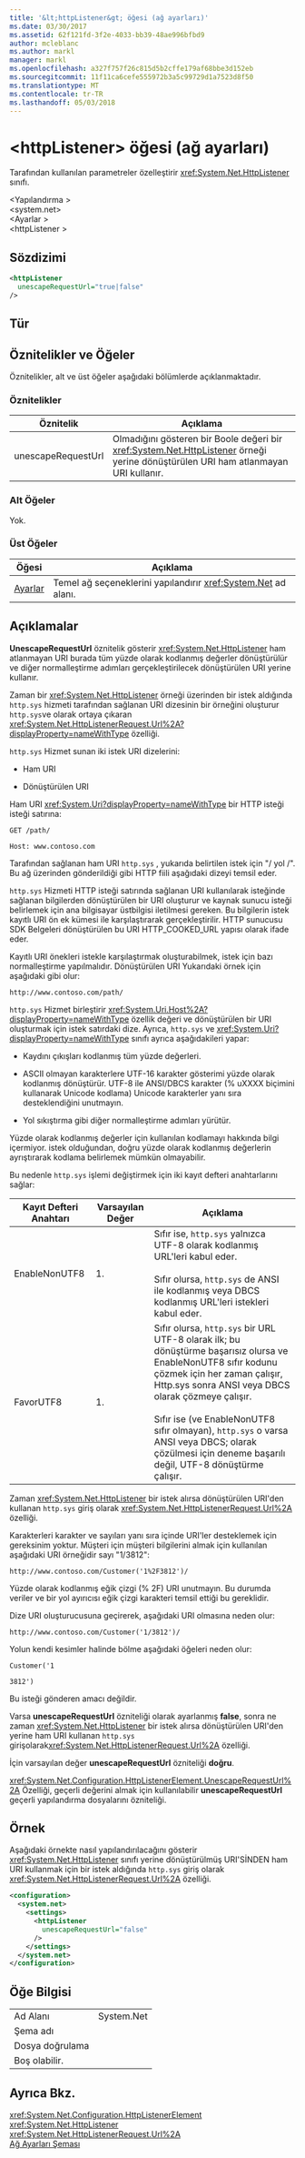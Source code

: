 ```yaml
---
title: '&lt;httpListener&gt; öğesi (ağ ayarları)'
ms.date: 03/30/2017
ms.assetid: 62f121fd-3f2e-4033-bb39-48ae996bfbd9
author: mcleblanc
ms.author: markl
manager: markl
ms.openlocfilehash: a327f757f26c815d5b2cffe179af68bbe3d152eb
ms.sourcegitcommit: 11f11ca6cefe555972b3a5c99729d1a7523d8f50
ms.translationtype: MT
ms.contentlocale: tr-TR
ms.lasthandoff: 05/03/2018
---
```

# <a name="lthttplistenergt-element-network-settings"></a>&lt;httpListener&gt; öğesi (ağ ayarları)
Tarafından kullanılan parametreler özelleştirir <xref:System.Net.HttpListener> sınıfı.  
  
 \<Yapılandırma >  
\<system.net>  
\<Ayarlar >  
\<httpListener >  
  
## <a name="syntax"></a>Sözdizimi  
  
```xml  
<httpListener  
  unescapeRequestUrl="true|false"  
/>  
```  
  
## <a name="type"></a>Tür  
  
## <a name="attributes-and-elements"></a>Öznitelikler ve Öğeler  
 Öznitelikler, alt ve üst öğeler aşağıdaki bölümlerde açıklanmaktadır.  
  
### <a name="attributes"></a>Öznitelikler  
  
|Öznitelik|Açıklama|  
|---------------|-----------------|  
|unescapeRequestUrl|Olmadığını gösteren bir Boole değeri bir <xref:System.Net.HttpListener> örneği yerine dönüştürülen URI ham atlanmayan URI kullanır.|  
  
### <a name="child-elements"></a>Alt Öğeler  
 Yok.  
  
### <a name="parent-elements"></a>Üst Öğeler  
  
|**Öğesi**|**Açıklama**|  
|-----------------|---------------------|  
|[Ayarlar](../../../../../docs/framework/configure-apps/file-schema/network/settings-element-network-settings.md)|Temel ağ seçeneklerini yapılandırır <xref:System.Net> ad alanı.|  
  
## <a name="remarks"></a>Açıklamalar  
 **UnescapeRequestUrl** öznitelik gösterir <xref:System.Net.HttpListener> ham atlanmayan URI burada tüm yüzde olarak kodlanmış değerler dönüştürülür ve diğer normalleştirme adımları gerçekleştirilecek dönüştürülen URI yerine kullanır.  
  
 Zaman bir <xref:System.Net.HttpListener> örneği üzerinden bir istek aldığında `http.sys` hizmeti tarafından sağlanan URI dizesinin bir örneğini oluşturur `http.sys`ve olarak ortaya çıkaran <xref:System.Net.HttpListenerRequest.Url%2A?displayProperty=nameWithType> özelliği.  
  
 `http.sys` Hizmet sunan iki istek URI dizelerini:  
  
-   Ham URI  
  
-   Dönüştürülen URI  
  
 Ham URI <xref:System.Uri?displayProperty=nameWithType> bir HTTP isteği isteği satırına:  
  
 `GET /path/`  
  
 `Host: www.contoso.com`  
  
 Tarafından sağlanan ham URI `http.sys` , yukarıda belirtilen istek için "/ yol /". Bu ağ üzerinden gönderildiği gibi HTTP fiili aşağıdaki dizeyi temsil eder.  
  
 `http.sys` Hizmeti HTTP isteği satırında sağlanan URI kullanılarak isteğinde sağlanan bilgilerden dönüştürülen bir URI oluşturur ve kaynak sunucu isteği belirlemek için ana bilgisayar üstbilgisi iletilmesi gereken. Bu bilgilerin istek kayıtlı URI ön ek kümesi ile karşılaştırarak gerçekleştirilir. HTTP sunucusu SDK Belgeleri dönüştürülen bu URI HTTP_COOKED_URL yapısı olarak ifade eder.  
  
 Kayıtlı URI önekleri istekle karşılaştırmak oluşturabilmek, istek için bazı normalleştirme yapılmalıdır. Dönüştürülen URI Yukarıdaki örnek için aşağıdaki gibi olur:  
  
 `http://www.contoso.com/path/`  
  
 `http.sys` Hizmet birleştirir <xref:System.Uri.Host%2A?displayProperty=nameWithType> özellik değeri ve dönüştürülen bir URI oluşturmak için istek satırdaki dize. Ayrıca, `http.sys` ve <xref:System.Uri?displayProperty=nameWithType> sınıfı ayrıca aşağıdakileri yapar:  
  
-   Kaydını çıkışları kodlanmış tüm yüzde değerleri.  
  
-   ASCII olmayan karakterlere UTF-16 karakter gösterimi yüzde olarak kodlanmış dönüştürür. UTF-8 ile ANSI/DBCS karakter (% uXXXX biçimini kullanarak Unicode kodlama) Unicode karakterler yanı sıra desteklendiğini unutmayın.  
  
-   Yol sıkıştırma gibi diğer normalleştirme adımları yürütür.  
  
 Yüzde olarak kodlanmış değerler için kullanılan kodlamayı hakkında bilgi içermiyor. istek olduğundan, doğru yüzde olarak kodlanmış değerlerin ayrıştırarak kodlama belirlemek mümkün olmayabilir.  
  
 Bu nedenle `http.sys` işlemi değiştirmek için iki kayıt defteri anahtarlarını sağlar:  
  
|Kayıt Defteri Anahtarı|Varsayılan Değer|Açıklama|  
|------------------|-------------------|-----------------|  
|EnableNonUTF8|1.|Sıfır ise, `http.sys` yalnızca UTF-8 olarak kodlanmış URL'leri kabul eder.<br /><br /> Sıfır olursa, `http.sys` de ANSI ile kodlanmış veya DBCS kodlanmış URL'leri istekleri kabul eder.|  
|FavorUTF8|1.|Sıfır olursa, `http.sys` bir URL UTF-8 olarak ilk; bu dönüştürme başarısız olursa ve EnableNonUTF8 sıfır kodunu çözmek için her zaman çalışır, Http.sys sonra ANSI veya DBCS olarak çözmeye çalışır.<br /><br /> Sıfır ise (ve EnableNonUTF8 sıfır olmayan), `http.sys` o varsa ANSI veya DBCS; olarak çözülmesi için deneme başarılı değil, UTF-8 dönüştürme çalışır.|  
  
 Zaman <xref:System.Net.HttpListener> bir istek alırsa dönüştürülen URI'den kullanan `http.sys` giriş olarak <xref:System.Net.HttpListenerRequest.Url%2A> özelliği.  
  
 Karakterleri karakter ve sayıları yanı sıra içinde URI'ler desteklemek için gereksinim yoktur. Müşteri için müşteri bilgilerini almak için kullanılan aşağıdaki URI örneğidir sayı "1/3812":  
  
 `http://www.contoso.com/Customer('1%2F3812')/`  
  
 Yüzde olarak kodlanmış eğik çizgi (% 2F) URI unutmayın. Bu durumda veriler ve bir yol ayırıcısı eğik çizgi karakteri temsil ettiği bu gereklidir.  
  
 Dize URI oluşturucusuna geçirerek, aşağıdaki URI olmasına neden olur:  
  
 `http://www.contoso.com/Customer('1/3812')/`  
  
 Yolun kendi kesimler halinde bölme aşağıdaki öğeleri neden olur:  
  
 `Customer('1`  
  
 `3812')`  
  
 Bu isteği gönderen amacı değildir.  
  
 Varsa **unescapeRequestUrl** özniteliği olarak ayarlanmış **false**, sonra ne zaman <xref:System.Net.HttpListener> bir istek alırsa dönüştürülen URI'den yerine ham URI kullanan `http.sys` girişolarak<xref:System.Net.HttpListenerRequest.Url%2A> özelliği.  
  
 İçin varsayılan değer **unescapeRequestUrl** özniteliği **doğru**.  
  
 <xref:System.Net.Configuration.HttpListenerElement.UnescapeRequestUrl%2A> Özelliği, geçerli değerini almak için kullanılabilir **unescapeRequestUrl** geçerli yapılandırma dosyalarını özniteliği.  
  
## <a name="example"></a>Örnek  
 Aşağıdaki örnekte nasıl yapılandırılacağını gösterir <xref:System.Net.HttpListener> sınıfı yerine dönüştürülmüş URI'SİNDEN ham URI kullanmak için bir istek aldığında `http.sys` giriş olarak <xref:System.Net.HttpListenerRequest.Url%2A> özelliği.  
  
```xml  
<configuration>  
  <system.net>  
    <settings>  
      <httpListener  
        unescapeRequestUrl="false"  
      />  
    </settings>  
  </system.net>  
</configuration>  
```  
  
## <a name="element-information"></a>Öğe Bilgisi  
  
|||
|-|-|  
|Ad Alanı|System.Net|  
|Şema adı||  
|Dosya doğrulama||  
|Boş olabilir.||  
  
## <a name="see-also"></a>Ayrıca Bkz.  
 <xref:System.Net.Configuration.HttpListenerElement>  
 <xref:System.Net.HttpListener>  
 <xref:System.Net.HttpListenerRequest.Url%2A>  
 [Ağ Ayarları Şeması](../../../../../docs/framework/configure-apps/file-schema/network/index.md)
